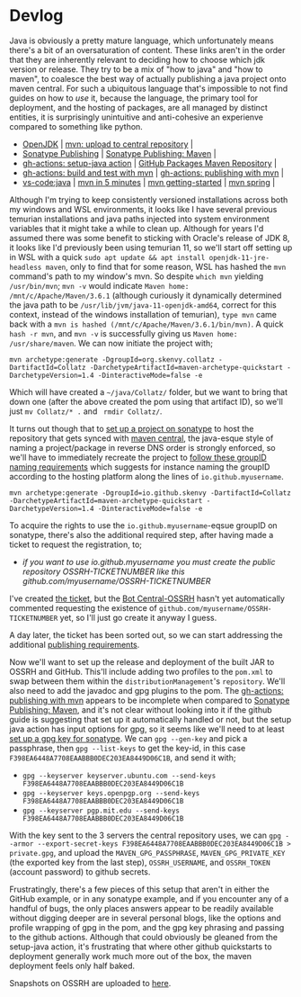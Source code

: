# Devlog
Java is obviously a pretty mature language, which unfortunately means there's a bit of an oversaturation of content. These links aren't in the order that they are inherently relevant to deciding how to choose which jdk version or release. They try to be a mix of "how to java" and "how to maven", to coalesce the best way of actually publishing a java project onto maven central. For such a ubiquitous language that's impossible to not find guides on how to _use_ it, because the language, the primary tool for deployment, and the hosting of packages, are all managed by distinct entities, it is surprisingly unintuitive and anti-cohesive an experienve compared to something like python.
* [OpenJDK](https://openjdk.java.net/) | [mvn: upload to central repository](https://maven.apache.org/repository/guide-central-repository-upload.html) |
* [Sonatype Publishing](https://central.sonatype.org/publish/publish-guide/) | [Sonatype Publishing: Maven](https://central.sonatype.org/publish/publish-maven/) |
* [gh-actions: setup-java action](https://github.com/marketplace/actions/setup-java-jdk) | [GitHub Packages Maven Repository](https://docs.github.com/en/packages/working-with-a-github-packages-registry/working-with-the-apache-maven-registry) |
* [gh-actions: build and test with mvn](https://docs.github.com/en/actions/automating-builds-and-tests/building-and-testing-java-with-maven) | [gh-actions: publishing with mvn](https://docs.github.com/en/actions/publishing-packages/publishing-java-packages-with-maven) |
* [vs-code:java](https://code.visualstudio.com/docs/java/java-tutorial) | [mvn in 5 minutes](https://maven.apache.org/guides/getting-started/maven-in-five-minutes.html) | [mvn getting-started](https://maven.apache.org/guides/getting-started/) | [mvn spring](https://spring.io/guides/gs/maven/) |

Although I'm trying to keep consistently versioned installations across both my windows and WSL environments, it looks like I have several previous temurian installations and java paths injected into system environment variables that it might take a while to clean up. Although for years I'd assumed there was some benefit to sticking with Oracle's release of JDK 8, it looks like I'd previously been using temurian 11, so we'll start off setting up in WSL with a quick `sudo apt update && apt install openjdk-11-jre-headless maven`, only to find that for some reason, WSL has hashed the `mvn` command's path to my window's mvn. So despite `which mvn` yielding `/usr/bin/mvn`; `mvn -v` would indicate `Maven home: /mnt/c/Apache/Maven/3.6.1` (although curiously it dynamically determined the java path to be `/usr/lib/jvm/java-11-openjdk-amd64`, correct for this context, instead of the windows installation of temurian), `type mvn` came back with a `mvn is hashed (/mnt/c/Apache/Maven/3.6.1/bin/mvn)`. A quick `hash -r mvn`, and `mvn -v` is successfully giving us `Maven home: /usr/share/maven`. We can now initiate the project with;
```
mvn archetype:generate -DgroupId=org.skenvy.collatz -DartifactId=Collatz -DarchetypeArtifactId=maven-archetype-quickstart -DarchetypeVersion=1.4 -DinteractiveMode=false -e
```
Which will have created a `~/java/Collatz/` folder, but we want to bring that down one (after the above created the pom using that artifact ID), so we'll just `mv Collatz/* .` and ` rmdir Collatz/`.  

It turns out though that to [set up a project on sonatype](https://central.sonatype.org/publish/publish-guide/#introduction) to host the repository that gets synced with [maven central](https://mvnrepository.com/repos/central), the java-esque style of naming a project/package in reverse DNS order is strongly enforced, so we'll have to immediately recreate the project to [follow these groupID naming requirements](https://central.sonatype.org/publish/requirements/coordinates/) which suggests for instance naming the groupID according to the hosting platform along the lines of `io.github.myusername`.
```
mvn archetype:generate -DgroupId=io.github.skenvy -DartifactId=Collatz -DarchetypeArtifactId=maven-archetype-quickstart -DarchetypeVersion=1.4 -DinteractiveMode=false -e
```
To acquire the rights to use the `io.github.myusername`-eqsue groupID on sonatype, there's also the additional required step, after having made a ticket to request the registration, to;
* _if you want to use io.github.myusername you must create the public repository OSSRH-TICKETNUMBER like this github.com/myusername/OSSRH-TICKETNUMBER_

I've created [the ticket](https://issues.sonatype.org/browse/OSSRH-81108), but the [Bot Central-OSSRH](https://issues.sonatype.org/secure/ViewProfile.jspa?name=central-ossrh) hasn't yet automatically commented requesting the existence of `github.com/myusername/OSSRH-TICKETNUMBER` yet, so I'll just go create it anyway I guess.

A day later, the ticket has been sorted out, so we can start addressing the  additional [publishing requirements](https://central.sonatype.org/publish/requirements/).

Now we'll want to set up the release and deployment of the built JAR to OSSRH and GitHub. This'll include adding two profiles to the `pom.xml` to swap between them within the `distributionManagement`'s `repository`. We'll also need to add the javadoc and gpg plugins to the pom. The [gh-actions: publishing with mvn](https://docs.github.com/en/actions/publishing-packages/publishing-java-packages-with-maven) appears to be incomplete when compared to [Sonatype Publishing: Maven](https://central.sonatype.org/publish/publish-maven/), and it's not clear without looking into it if the github guide is suggesting that set up it automatically handled or not, but the setup java action has input options for gpg, so it seems like we'll need to at least [set up a gpg key for sonatype](https://central.sonatype.org/publish/requirements/gpg/). We can `gpg --gen-key` and pick a passphrase, then `gpg --list-keys` to get the key-id, in this case `F398EA6448A7708EAABBB0DEC203EA8449D06C1B`, and send it with;
* `gpg --keyserver keyserver.ubuntu.com --send-keys F398EA6448A7708EAABBB0DEC203EA8449D06C1B`
* `gpg --keyserver keys.openpgp.org --send-keys F398EA6448A7708EAABBB0DEC203EA8449D06C1B`
* `gpg --keyserver pgp.mit.edu --send-keys F398EA6448A7708EAABBB0DEC203EA8449D06C1B`

With the key sent to the 3 servers the central repository uses, we can `gpg --armor --export-secret-keys F398EA6448A7708EAABBB0DEC203EA8449D06C1B > private.gpg`, and upload the `MAVEN_GPG_PASSPHRASE`, `MAVEN_GPG_PRIVATE_KEY` (the exported key from the last step), `OSSRH_USERNAME`, and `OSSRH_TOKEN` (account password) to github secrets.

Frustratingly, there's a few pieces of this setup that aren't in either the GitHub example, or in any sonatype example, and if you encounter any of a handful of bugs, the only places answers appear to be readily available without digging deeper are in several personal blogs, like the options and profile wrapping of gpg in the pom, and the gpg key phrasing and passing to the github actions. Although that could obviously be gleaned from the setup-java action, it's frustrating that where other github quickstarts to deployment generally work much more out of the box, the maven deployment feels only half baked.

Snapshots on OSSRH are uploaded to [here](https://s01.oss.sonatype.org/content/repositories/snapshots/io/github/skenvy/Collatz/).
